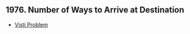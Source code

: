 ## 1976. Number of Ways to Arrive at Destination
-   [Visti Problem](https://leetcode.com/problems/number-of-ways-to-arrive-at-destination/description/)

